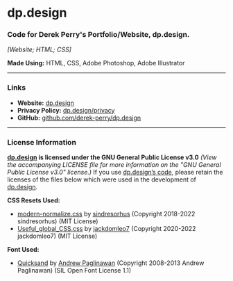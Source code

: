 # dp.design
### Code for Derek Perry's Portfolio/Website, dp.design.
_[Website; HTML; CSS]_

**Made Using:** HTML, CSS, Adobe Photoshop, Adobe Illustrator

---

### Links
- **Website:** [dp.design](https://dp.design "Visit Derek Perry's portfolio/website dp.design3")
- **Privacy Policy:** [dp.design/privacy](https://dp.design/privacy "Visit the privacy policy of Derek Perry's portfolio/website at dp.design/privacy")
- **GitHub:** [github.com/derek-perry/dp.design](https://github.com/derek-perry/dp.design "Visit the GitHub for Derek Perry's portfolio/website at github.com/derek-perry/dp.design")

---

### License Information
**[dp.design](https://dp.design "Visit Derek Perry's portfolio/website dp.design3") is licensed under the GNU General Public License v3.0**
_(View the accompanying LICENSE file for more information on the "GNU General Public License v3.0" license.)_
If you use [dp.design’s code](https://github.com/derek-perry/dp.design "Visit the GitHub for Derek Perry's portfolio/website at github.com/derek-perry/dp.design"), please retain the licenses of the files below which were used in the development of [dp.design](https://dp.design "Visit Derek Perry's portfolio/website dp.design3").

**CSS Resets Used:**
- [modern-normalize.css](https://github.com/sindresorhus/modern-normalize "View the modern-normalize.css Repo by sindresorhus on GitHub") by [sindresorhus](https://github.com/sindresorhus) (Copyright 2018-2022 sindresorhus) (MIT License)
- [Useful_global_CSS.css](https://gist.github.com/jackdomleo7/55659bafe581d19cc341ef775d6a9e6b "View the Useful_global_CSS.css gist by jackdomleo7 on GitHub") by [jackdomleo7](https://github.com/jackdomleo7) (Copyright 2020-2022 jackdomleo7) (MIT License)

**Font Used:**
- [Quicksand](https://github.com/andrew-paglinawan/QuicksandFamily "View the Quicksand font by Andrew Paglinawan on GitHub") by [Andrew Paglinawan](https://github.com/andrew-paglinawan) (Copyright 2008-2013 Andrew Paglinawan) (SIL Open Font License 1.1)
